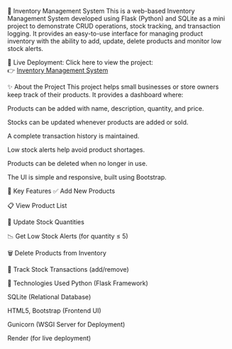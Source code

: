 
💼 Inventory Management System
This is a web-based Inventory Management System developed using Flask (Python) and SQLite as a mini project to demonstrate CRUD operations, stock tracking, and transaction logging. It provides an easy-to-use interface for managing product inventory with the ability to add, update, delete products and monitor low stock alerts.

🔗 Live Deployment:
 Click here to view the project:  
👉 [Inventory Management System](https://inventory-management-rnuf.onrender.com)


✨ About the Project
This project helps small businesses or store owners keep track of their products. It provides a dashboard where:

Products can be added with name, description, quantity, and price.

Stocks can be updated whenever products are added or sold.

A complete transaction history is maintained.

Low stock alerts help avoid product shortages.

Products can be deleted when no longer in use.

The UI is simple and responsive, built using Bootstrap.

🧠 Key Features
✅ Add New Products

📋 View Product List

🔁 Update Stock Quantities

📉 Get Low Stock Alerts (for quantity ≤ 5)

🗑️ Delete Products from Inventory

🧾 Track Stock Transactions (add/remove)

🧰 Technologies Used
Python (Flask Framework)

SQLite (Relational Database)

HTML5,  Bootstrap (Frontend UI)

Gunicorn (WSGI Server for Deployment)

Render (for live deployment)
